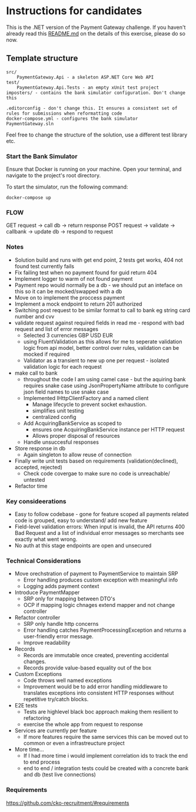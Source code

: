 # Instructions for candidates

This is the .NET version of the Payment Gateway challenge. If you haven't already read this [README.md](https://github.com/cko-recruitment/) on the details of this exercise, please do so now. 

## Template structure
```
src/
    PaymentGateway.Api - a skeleton ASP.NET Core Web API
test/
    PaymentGateway.Api.Tests - an empty xUnit test project
imposters/ - contains the bank simulator configuration. Don't change this

.editorconfig - don't change this. It ensures a consistent set of rules for submissions when reformatting code
docker-compose.yml - configures the bank simulator
PaymentGateway.sln
```

Feel free to change the structure of the solution, use a different test library etc.


### Start the Bank Simulator
Ensure that Docker is running on your machine. Open your terminal, and navigate to the project's root directory.

To start the simulator, run the following command: 
```
docker-compose up
```

### FLOW
GET
request -> call db -> return response
POST
request -> validate -> callbank -> update db -> respond to request

### Notes
- Solution build and runs with get end point, 2 tests get works, 404 not found test currently fails
- Fix failing test when no payment found for guid return 404 
- Implement logger to warm of not found payment 
- Payment repo would normally be a db - we should put an inteface on this so it can be mocked/swapped with a db 
- Move on to implement the proccess payment
- Implement a mock endpoint to return 201 authorized 
- Switching post request to be similar format to call to bank eg string card number and cvv 
- validate request against required fields in read me - respond with bad request and list of error messages
    - Selected 3 currencies GBP USD EUR
    - using FluentValidation as this allows for me to seperate validation logic from api model, better control over rules, validation can be mocked if required
    - Validator as a transient to new up one per request - isolated validation logic for each request
- make call to bank
    - throughout the code I am using camel case - but the aquiring bank requires snake case using JsonPropertyName attribute to configure json field names to use snake case
    - Implemented IHttpClientFactory and a named client
        - Manage lifecycle to prevent socket exhaustion.
        - simplifies unit testing 
        - centralized config
    - Add AcquiringBankService as scoped to 
        - ensures one AcquiringBankService instance per HTTP request
        - Allows proper disposal of resources
    - Handle unsuccesful responses
- Store response in db
    - Again singleton to allow reuse of connection
- Finally write unit tests based on requirements (validation(declined), accepted, rejected)
    - Check code covergae to make sure no code is unreachable/ untested
- Refactor time

### Key consideerations 
- Easy to follow codebase - gone for feature scoped all payments related code is grouped, easy to understand/ add new feature
- Field-level validation errors: When input is invalid, the API returns 400 Bad Request and a list of individual error messages so merchants see exactly what went wrong.
- No auth at this stage endpoints are open and unsecured

### Technical Considerations
- Move orechstration of payment to PaymentService to maintain SRP
    - Error handling produces custom exception with meaningful info
    - Logging adds payment context
- Introduce PaymentMapper
    - SRP only for mapping between DTO's
    - OCP if mapping logic chnages extend mapper and not change controller
- Refactor controller
    - SRP only handle http concerns
    - Error handling catches PaymentProcessingException and returns a user-friendly error message.
    - Improve readability
- Records
    - Records are immutable once created, preventing accidental changes.  
    - Records provide value-based equality out of the box
- Custom Exceptions
    - Code throws well named exceptions
    - Improvement would be to add error handling middleware to translates exceptions into consistent HTTP responses without repetitive try/catch blocks.  
- E2E tests
    - Tests are highlevel black boc approach making them resilient to refactoring 
    - exercise the whole app from request to response
- Services are currently per feature
    - If more features require the same services this can be moved out to common or even a infrastreucture project
- More time... 
    - If I had more time i would implement correlation ids to track the end to end process 
    - end to end / integration tests could be created with a concrete bank and db (test live connections)
    





### Requirements
https://github.com/cko-recruitment/#requirements